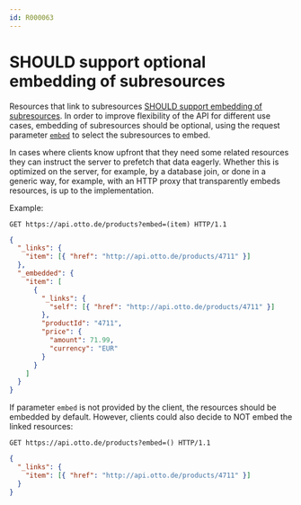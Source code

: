 ```yaml
---
id: R000063
---
```


# SHOULD support optional embedding of subresources

Resources that link to subresources [SHOULD support embedding of subresources](./should-embed-subresources.md).
In order to improve flexibility of the API for different use cases, embedding of subresources should be optional, using the request parameter [`embed`](../../naming-conventions/rules/must-stick-to-conventional-query-parameters.md) to select the
subresources to embed.

In cases where clients know upfront that they need some related resources they can instruct the server to prefetch that data eagerly.
Whether this is optimized on the server, for example, by a database join, or done in a generic way, for example, with an HTTP proxy that transparently embeds resources, is up to the implementation.

Example:

```http request
GET https://api.otto.de/products?embed=(item) HTTP/1.1
```

```json
{
  "_links": {
    "item": [{ "href": "http://api.otto.de/products/4711" }]
  },
  "_embedded": {
    "item": [
      {
        "_links": {
          "self": [{ "href": "http://api.otto.de/products/4711" }]
        },
        "productId": "4711",
        "price": {
          "amount": 71.99,
          "currency": "EUR"
        }
      }
    ]
  }
}
```

If parameter `embed` is not provided by the client, the resources should be embedded by default.
However, clients could also decide to NOT embed the linked resources:

```http request
GET https://api.otto.de/products?embed=() HTTP/1.1
```

```json
{
  "_links": {
    "item": [{ "href": "http://api.otto.de/products/4711" }]
  }
}
```
